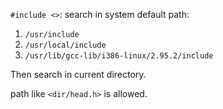 `#include <>`: 
search in system default path:
1. `/usr/include`
2. `/usr/local/include`
3. `/usr/lib/gcc-lib/i386-linux/2.95.2/include`

Then search in current directory.

path like `<dir/head.h>` is allowed.

